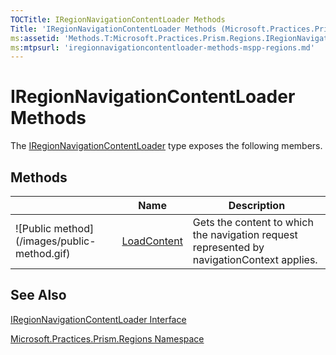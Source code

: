 ```yaml
---
TOCTitle: IRegionNavigationContentLoader Methods
Title: 'IRegionNavigationContentLoader Methods (Microsoft.Practices.Prism.Regions)'
ms:assetid: 'Methods.T:Microsoft.Practices.Prism.Regions.IRegionNavigationContentLoader'
ms:mtpsurl: 'iregionnavigationcontentloader-methods-mspp-regions.md'
---
```


# IRegionNavigationContentLoader Methods

The [IRegionNavigationContentLoader](https://msdn.microsoft.com/library/microsoft.practices.prism.regions.iregionnavigationcontentloader) type exposes the following members.

## Methods


<table>

<thead>
<tr class="header">
<th> </th>
<th>Name</th>
<th>Description</th>
</tr>
</thead>
<tbody>
<tr class="odd">
<td>![Public method](/images/public-method.gif)</td>
<td><a href="https://msdn.microsoft.com/library/microsoft.practices.prism.regions.iregionnavigationcontentloader.loadcontent(microsoft.practices.prism.regions.iregion%2cmicrosoft.practices.prism.regions.navigationcontext)">LoadContent</a></td>
<td><div class="summary">
Gets the content to which the navigation request represented by navigationContext applies.
</div></td>
</tr>
</tbody>
</table>

## See Also
[IRegionNavigationContentLoader Interface](https://msdn.microsoft.com/library/microsoft.practices.prism.regions.iregionnavigationcontentloader)

[Microsoft.Practices.Prism.Regions Namespace](https://msdn.microsoft.com/library/microsoft.practices.prism.regions)
